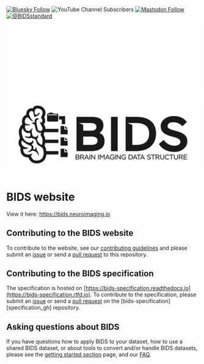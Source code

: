 [![Bluesky Follow](https://img.shields.io/badge/bluesky-Follow_bidsstandard-blue?logo=bluesky)](https://bsky.app/profile/bidsstandard.bsky.social)
![YouTube Channel Subscribers](https://img.shields.io/youtube/channel/subscribers/UCxZUcYfd_nvIVWAbzRB1tlw)
[![Mastodon Follow](https://img.shields.io/mastodon/follow/109520103085644521?domain=https%3A%2F%2Ffosstodon.org%2F)](https://fosstodon.org/@bidsstandard)
[![@BIDSstandard](https://img.shields.io/twitter/follow/bidsstandard.svg?style=social)](https://x.com/BIDSstandard)

<img
    src="https://github.com/bids-standard/bids-specification/blob/master/BIDS_logo/BIDS_logo_white_transparent_background_crop.png#gh-dark-mode-only"
    alt="bids-logo"
    width="600"
/>
<img
    src="https://github.com/bids-standard/bids-specification/blob/master/BIDS_logo/BIDS_logo_black_transparent_background_crop.png#gh-light-mode-only"
    alt="bids-logo"
    width="600"
/>

# BIDS website

View it here: https://bids.neuroimaging.io

## Contributing to the BIDS website

To contribute to the website,
see our [contributing guidelines](./CONTRIBUTING.md)
and please submit an [issue](https://github.com/bids-standard/bids-website/issues)
or send a [pull request](https://github.com/bids-standard/bids-website/pulls) to this repository.

## Contributing to the BIDS specification

The specification is hosted on [https://bids-specification.readthedocs.io](https://bids-specification.rtfd.io).
To contribute to the specification,
please submit an [issue](https://github.com/bids-standard/bids-specification/issues)
or send a [pull request](https://github.com/bids-standard/bids-specification/pulls)
on the [bids-specification][specification_gh] repository.

## Asking questions about BIDS

If you have questions how to apply BIDS to your dataset,
how to use a shared BIDS dataset,
or about tools to convert and/or handle BIDS datasets,
please see the [getting started section](https://bids.neuroimaging.io/getting_started/index.html) page,
and our [FAQ](https://bids.neuroimaging.io/faq/index.html).

